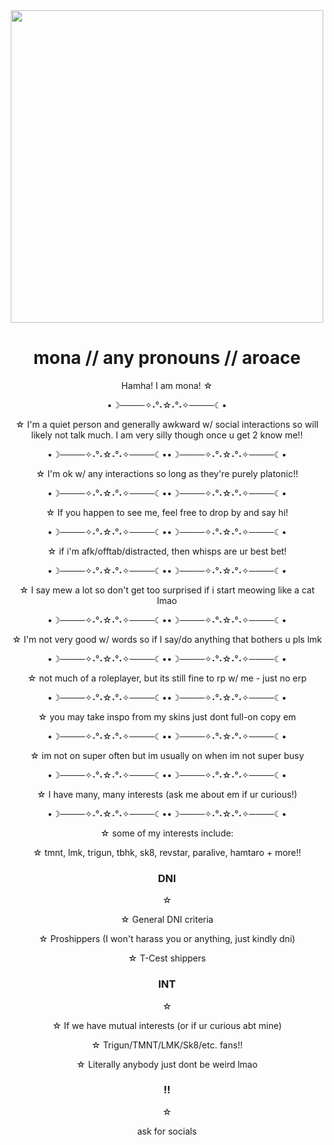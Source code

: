 <div id="header" align="center">
  <img src="https://i.giphy.com/media/v1.Y2lkPTc5MGI3NjExczJiMm44MGJmbmcxOGl2dmdmcmxqa2VsdGU1MWR6ZXhoM2V3NmZlbiZlcD12MV9pbnRlcm5hbF9naWZfYnlfaWQmY3Q9Zw/TrSqUougSkFO0/giphy.gif" width="500"/>
  
<center>
  <h1> mona // any pronouns // aroace</h1>

  <p> Hamha! I am mona! ☆

  •☽────✧˖°˖☆˖°˖✧────☾•
    
 ☆ I'm a quiet person and generally awkward w/ social interactions so will likely not talk much.
I am very silly though once u get 2 know me!!

•☽────✧˖°˖☆˖°˖✧────☾••☽────✧˖°˖☆˖°˖✧────☾•
    
☆ I'm ok w/ any interactions so long as they're purely platonic!! 

•☽────✧˖°˖☆˖°˖✧────☾••☽────✧˖°˖☆˖°˖✧────☾•

☆  If you happen to see me, feel free to drop by and say hi! 

•☽────✧˖°˖☆˖°˖✧────☾••☽────✧˖°˖☆˖°˖✧────☾•
  
☆ if i'm afk/offtab/distracted, then whisps are ur best bet!

•☽────✧˖°˖☆˖°˖✧────☾••☽────✧˖°˖☆˖°˖✧────☾•

☆ I say mew a lot so don't get too surprised if i start meowing like a cat lmao

•☽────✧˖°˖☆˖°˖✧────☾••☽────✧˖°˖☆˖°˖✧────☾•

☆ I'm not very good w/ words so if I say/do anything that bothers u pls lmk 

•☽────✧˖°˖☆˖°˖✧────☾••☽────✧˖°˖☆˖°˖✧────☾•




☆ not much of a roleplayer, but its still fine to rp w/ me - just no erp

•☽────✧˖°˖☆˖°˖✧────☾••☽────✧˖°˖☆˖°˖✧────☾•
  
☆  you may take inspo from my skins just dont full-on copy em

•☽────✧˖°˖☆˖°˖✧────☾••☽────✧˖°˖☆˖°˖✧────☾•

☆  im not on super often but im usually on when im not super busy

•☽────✧˖°˖☆˖°˖✧────☾••☽────✧˖°˖☆˖°˖✧────☾•

☆  I have many, many interests (ask me about em if ur curious!)

•☽────✧˖°˖☆˖°˖✧────☾••☽────✧˖°˖☆˖°˖✧────☾•

☆  some of my interests include:
  
☆  tmnt, lmk, trigun, tbhk, sk8, revstar, paralive, hamtaro + more!!
  

  <h3>DNI</h3>

☆  <p>☆ General DNI criteria
    
☆  Proshippers (I won't harass you or anything, just kindly dni)
  
☆  T-Cest shippers</p>

 <h3>INT</h3>

☆  <p>☆ If we have mutual interests (or if ur curious abt mine)
    
☆ Trigun/TMNT/LMK/Sk8/etc. fans!! 
  
☆ Literally anybody just dont be weird lmao</p>
 
 <h3>!!</h3>
 ☆ <p>ask for socials</p>
</center>
